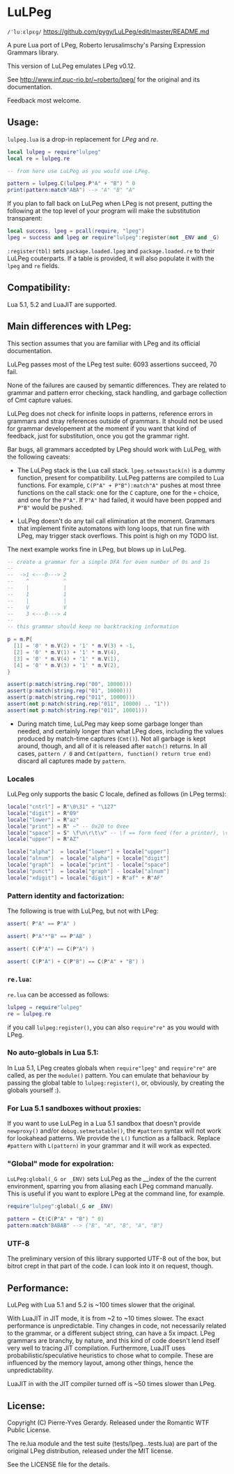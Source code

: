 # LuLPeg

`/ˈluːɛlpɛɡ/` https://github.com/pygy/LuLPeg/edit/master/README.md

A pure Lua port of LPeg, Roberto Ierusalimschy's Parsing Expression Grammars library.

This version of LuLPeg emulates LPeg v0.12.

See http://www.inf.puc-rio.br/~roberto/lpeg/ for the original and its documentation.

Feedback most welcome.

## Usage:

`lulpeg.lua` is a drop-in replacement for _LPeg_ and _re_.

```Lua
local lulpeg = require"lulpeg"
local re = lulpeg.re

-- from here use LuLPeg as you would use LPeg.

pattern = lulpeg.C(lulpeg.P"A" + "B") ^ 0
print(pattern:match"ABA") --> "A" "B" "A"
```

If you plan to fall back on LuLPeg when LPeg is not present, putting the following at the top level of your program will make the substitution transparent:

```Lua
local success, lpeg = pcall(require, "lpeg")
lpeg = success and lpeg or require"lulpeg":register(not _ENV and _G)
```

`:register(tbl)` sets `package.loaded.lpeg` and `package.loaded.re` to their LuLPeg couterparts. If a table is provided, it will also populate it with the `lpeg` and `re` fields.

## Compatibility:

Lua 5.1, 5.2 and LuaJIT are supported.

## Main differences with LPeg:

This section assumes that you are familiar with LPeg and its official documentation.

LuLPeg passes most of the LPeg test suite: 6093 assertions succeed, 70 fail. 

None of the failures are caused by semantic differences. They are related to grammar and pattern error checking, stack handling, and garbage collection of Cmt capture values.

LuLPeg does not check for infinite loops in patterns, reference errors in grammars and stray references outside of grammars. It should not be used for grammar developement at the moment if you want that kind of feedback, just for substitution, once you got the grammar right.

Bar bugs, all grammars accedpted by LPeg should work with LuLPeg, with the following caveats:

- The LuLPeg stack is the Lua call stack. `lpeg.setmaxstack(n)` is a dummy function, present for compatibility. LuLPeg patterns are compiled to Lua functions. For example, `C(P"A" + P"B"):match"A"` pushes at most three functions on the call stack: one for the `C` capture, one for the `+` choice, and one for the `P"A"`. If `P"A"` had failed, it would have been popped and `P"B"` would be pushed.

- LuLPeg doesn't do any tail call elimination at the moment. Grammars that implement finite automatons with long loops, that run fine with LPeg, may trigger stack overflows. This point is high on my TODO list.

The next example works fine in LPeg, but blows up in LuLPeg.

```Lua
-- create a grammar for a simple DFA for even number of 0s and 1s
--
--  ->1 <---0---> 2
--    ^           ^
--    |           |
--    1           1
--    |           |
--    V           V
--    3 <---0---> 4
--
-- this grammar should keep no backtracking information

p = m.P{
  [1] = '0' * m.V(2) + '1' * m.V(3) + -1,
  [2] = '0' * m.V(1) + '1' * m.V(4),
  [3] = '0' * m.V(4) + '1' * m.V(1),
  [4] = '0' * m.V(3) + '1' * m.V(2),
}

assert(p:match(string.rep("00", 10000)))
assert(p:match(string.rep("01", 10000)))
assert(p:match(string.rep("011", 10000)))
assert(not p:match(string.rep("011", 10000) .. "1"))
assert(not p:match(string.rep("011", 10001)))
```

- During match time, LuLPeg may keep some garbage longer than needed, and certainly longer than what LPeg does, including the values produced by match-time captures (`Cmt()`). Not all garbage is kept around, though, and all of it is released after `match()` returns. In all cases, `pattern / 0` and `Cmt(pattern, function() return true end)` discard all captures made by `pattern`.

### Locales

LuLPeg only supports the basic C locale, defined as follows (in LPeg terms):

```Lua
locale["cntrl"] = R"\0\31" + "\127"
locale["digit"] = R"09"
locale["lower"] = R"az"
locale["print"] = R" ~" -- 0x20 to 0xee
locale["space"] = S" \f\n\r\t\v" -- \f == form feed (for a printer), \v == vtab
locale["upper"] = R"AZ"

locale["alpha"]  = locale["lower"] + locale["upper"]
locale["alnum"]  = locale["alpha"] + locale["digit"]
locale["graph"]  = locale["print"] - locale["space"]
locale["punct"]  = locale["graph"] - locale["alnum"]
locale["xdigit"] = locale["digit"] + R"af" + R"AF"
```

### Pattern identity and factorization:

The following is true with LuLPeg, but not with LPeg:

```Lua
assert( P"A" == P"A" )

assert( P"A"*"B" == P"AB" )

assert( C(P"A") == C(P"A") )

assert( C(P"A") + C(P"B") == C(P"A" + "B") )
```

### `re.lua`:

`re.lua` can be accessed as follows:

```Lua
lulpeg = require"lulpeg"
re = lulpeg.re
```

if you call `lulpeg:register()`, you can also `require"re"` as you would with LPeg.

### No auto-globals in Lua 5.1:

In Lua 5.1, LPeg creates globals when `require"lpeg"` and `require"re"` are called, as per the `module()` pattern. You can emulate that behaviour by passing the global table to `lulpeg:register()`, or, obviously, by creating the globals yourself :).

### For Lua 5.1 sandboxes without proxies:

If you want to use LuLPeg in a Lua 5.1 sandbox that doesn't provide `newproxy()` and/or `debug.setmetatable()`, the `#pattern` syntax will not work for lookahead patterns. We provide the `L()` function as a fallback. Replace `#pattern` with `L(pattern)` in your grammar and it will work as expected.

### "Global" mode for expolration:

`LuLPeg:global(_G or _ENV)` sets LuLPeg as the __index of the the current environment, sparring you from aliasing each LPeg command manually. This is useful if you want to explore LPeg at the command line, for example.

```Lua
require"lulpeg":global(_G or _ENV)

pattern = Ct(C(P"A" + "B") ^ 0)
pattern:match"BABAB" --> {"B", "A", "B", "A", "B"} 

```

### UTF-8

The preliminary version of this library supported UTF-8 out of the box, but bitrot crept in that part of the code. I can look into it on request, though.

## Performance:

LuLPeg with Lua 5.1 and 5.2 is ~100 times slower that the original. 

With LuaJIT in JIT mode, it is from ~2 to ~10 times slower. The exact performance is unpredictable. Tiny changes in code, not necessarily related to the grammar, or a different subject string, can have a 5x impact. LPeg grammars are branchy, by nature, and this kind of code doesn't lend itself very well to tracing JIT compilation. Furthermore, LuaJIT uses probabilistic/speculative heuristics to chose what to compile. These are influenced by the memory layout, among other things, hence the unpredictability.

LuaJIT in with the JIT compiler turned off is ~50 times slower than LPeg.

## License:

Copyright (C) Pierre-Yves Gerardy.
Released under the Romantic WTF Public License.

The re.lua module and the test suite (tests/lpeg.*.*.tests.lua) are part of the original LPeg distribution, released under the MIT license.

See the LICENSE file for the details.